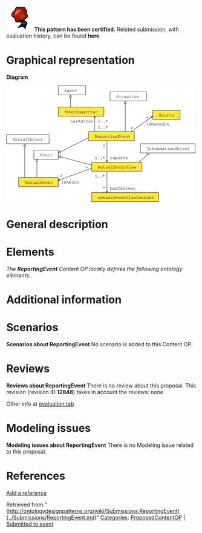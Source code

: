 [![](../images/thumb/b/b5/Certified.png/70px-Certified.png)](../Image/Certified.png.md "Certified.png") __This pattern has been certified.__
Related submission, with evaluation history, can be found __here__





#  Graphical representation


__Diagram__




[![Image:ReportingEvent-scheme.png](../images/b/b6/ReportingEvent-scheme.png)](../Image/ReportingEvent-scheme.png.md "Image:ReportingEvent-scheme.png")




#  General description


  




#  Elements


_The __ReportingEvent__ Content OP locally defines the following ontology elements:_



#  Additional information


#  Scenarios



__Scenarios about ReportingEvent__
No scenario is added to this Content OP.




#  Reviews



__Reviews about ReportingEvent__
There is no review about this proposal.
This revision (revision ID __12848__) takes in account the reviews: none


Other info at [evaluation tab](http://ontologydesignpatterns.org/wiki/index.php?title=Submissions:ReportingEvent&action=evaluation "http://ontologydesignpatterns.org/wiki/index.php?title=Submissions:ReportingEvent&action=evaluation")




  




#  Modeling issues



__Modeling issues about ReportingEvent__
There is no Modeling issue related to this proposal.




  




#  References


[Add a reference](index.php@title=Odp%253AAdd_reference&subject=../Submissions/ReportingEvent.md "http://ontologydesignpatterns.org/wiki/index.php?title=Odp:Add_reference&subject=Submissions%3AReportingEvent")


  






Retrieved from "[http://ontologydesignpatterns.org/wiki/Submissions:ReportingEvent](../Submissions/ReportingEvent.md)"
 [Categories](http://ontologydesignpatterns.org/wiki/Special:Categories "Special:Categories"): [ProposedContentOP](../Category/ProposedContentOP.md "Category:ProposedContentOP") | [Submitted to event](../Category/Submitted_to_event.md "Category:Submitted to event")
